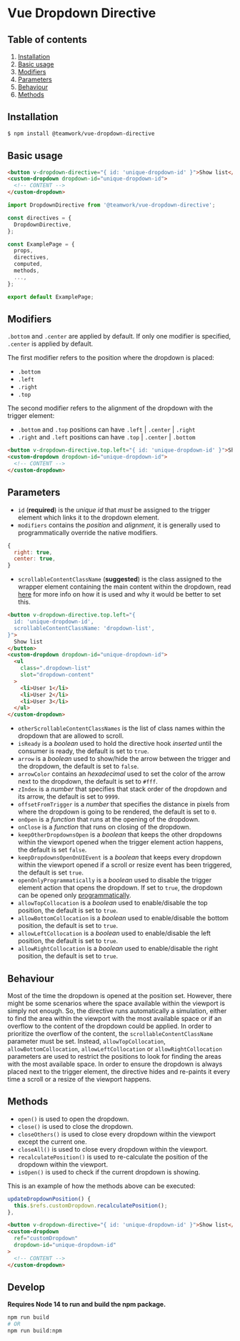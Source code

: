 # Vue Dropdown Directive

## Table of contents

1. [Installation](#installation)
2. [Basic usage](#basic-usage)
3. [Modifiers](#modifiers)
4. [Parameters](#parameters)
5. [Behaviour](#behaviour)
6. [Methods](#methods)

## Installation

```bash
$ npm install @teamwork/vue-dropdown-directive
```

## Basic usage

```html
<button v-dropdown-directive="{ id: 'unique-dropdown-id' }">Show list</button>
<custom-dropdown dropdown-id="unique-dropdown-id">
  <!-- CONTENT -->
</custom-dropdown>
```

```js
import DropdownDirective from '@teamwork/vue-dropdown-directive';

const directives = {
  DropdownDirective,
};

const ExamplePage = {
  props,
  directives,
  computed,
  methods,
  ...,
};

export default ExamplePage;
```

## Modifiers

``.bottom`` and ``.center`` are applied by default. If only one modifier is specified, ``.center`` is applied by default.

The first modifier refers to the position where the dropdown is placed:

- ``.bottom``
- ``.left``
- ``.right``
- ``.top``

The second modifier refers to the alignment of the dropdown with the trigger element:

- ``.bottom`` and ``.top`` positions can have ``.left`` | ``.center`` | ``.right``
- ``.right`` and ``.left`` positions can have ``.top`` | ``.center`` | ``.bottom``

```html
<button v-dropdown-directive.top.left="{ id: 'unique-dropdown-id' }">Show list</button>
<custom-dropdown dropdown-id="unique-dropdown-id">
  <!-- CONTENT -->
</custom-dropdown>
```

## Parameters

- ``id`` (__required__) is the *unique id* that *must* be assigned to the trigger element which links it to the dropdown element.
- ``modifiers`` contains the *position* and *alignment*, it is generally used to programmatically override the native modifiers.

```js
{
  right: true,
  center: true,
}
```

- ``scrollableContentClassName`` (__suggested__) is the class assigned to the wrapper element containing the main content within the dropdown, read [here](#behaviour) for more info on how it is used and why it would be better to set this.

```html
<button v-dropdown-directive.top.left="{
  id: 'unique-dropdown-id',
  scrollableContentClassName: 'dropdown-list',
}">
  Show list
</button>
<custom-dropdown dropdown-id="unique-dropdown-id">
  <ul
    class=".dropdown-list"
    slot="dropdown-content"
  >
    <li>User 1</li>
    <li>User 2</li>
    <li>User 3</li>
  </ul>
</custom-dropdown>
```

- ``otherScrollableContentClassNames`` is the list of class names within the dropdown that are allowed to scroll.
- ``isReady`` is a *boolean* used to hold the directive hook *inserted* until the consumer is ready, the default is set to ``true``.
- ``arrow`` is a *boolean* used to show/hide the arrow between the trigger and the dropdown, the default is set to ``false``.
- ``arrowColor`` contains an *hexadecimal* used to set the color of the arrow next to the dropdown, the default is set to ``#fff``.
- ``zIndex`` is a *number* that specifies that stack order of the dropdown and its arrow, the default is set to ``9999``.
- ``offsetFromTrigger`` is a *number* that specifies the distance in pixels from where the dropdown is going to be rendered, the default is set to ``0``.
- ``onOpen`` is a *function* that runs at the opening of the dropdown.
- ``onClose`` is a *function* that runs on closing of the dropdown.
- ``keepOtherDropdownsOpen`` is a *boolean* that keeps the other dropdowns within the viewport opened when the trigger element action happens, the default is set ``false``.
- ``keepDropdownsOpenOnUIEvent`` is a *boolean* that keeps every dropdown within the viewport opened if a scroll or resize event has been triggered, the default is set ``true``.
- ``openOnlyProgrammatically`` is a *boolean* used to disable the trigger element action that opens the dropdown. If set to ``true``, the dropdown can be opened only [programmatically](#methods).
- ``allowTopCollocation`` is a *boolean* used to enable/disable the top position, the default is set to ``true``.
- ``allowBottomCollocation`` is a *boolean* used to enable/disable the bottom position, the default is set to ``true``.
- ``allowLeftCollocation`` is a *boolean* used to enable/disable the left position, the default is set to ``true``.
- ``allowRightCollocation`` is a *boolean* used to enable/disable the right position, the default is set to ``true``.

## Behaviour

Most of the time the dropdown is opened at the position set. However, there might be some scenarios where the space available within the viewport is simply not enough. So, the directive runs automatically a simulation, either to find the area within the viewport with the most available space or if an overflow to the content of the dropdown could be applied.
In order to prioritize the overflow of the content, the ``scrollableContentClassName`` parameter must be set. Instead, ``allowTopCollocation``, ``allowBottomCollocation``, ``allowLeftCollocation`` or ``allowRightCollocation`` parameters are used to restrict the positions to look for finding the areas with the most available space.
In order to ensure the dropdown is always placed next to the trigger element, the directive hides and re-paints it every time a scroll or a resize of the viewport happens.

## Methods

- ``open()`` is used to open the dropdown.
- ``close()`` is used to close the dropdown.
- ``closeOthers()`` is used to close every dropdown within the viewport except the current one.
- ``closeAll()`` is used to close every dropdown within the viewport.
- ``recalculatePosition()`` is used to re-calculate the position of the dropdown within the viewport.
- ``isOpen()`` is used to check if the current dropdown is showing.

This is an example of how the methods above can be executed:

```js
updateDropdownPosition() {
  this.$refs.customDropdown.recalculatePosition();
},
```

```html
<button v-dropdown-directive="{ id: 'unique-dropdown-id' }">Show list</button>
<custom-dropdown
  ref="customDropdown"
  dropdown-id="unique-dropdown-id"
>
  <!-- CONTENT -->
</custom-dropdown>
```

## Develop

**Requires Node 14 to run and build the npm package.**

```sh
npm run build
# OR
npm run build:npm
```
